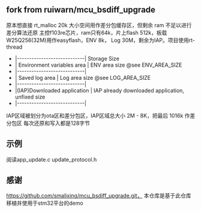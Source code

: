 ## fork from ruiwarn/mcu_bsdiff_upgrade
原本想直接 rt_malloc 20k 大小空间用作差分包缓存区，但剩余 ram 不足以进行差分算法还原
主控f103re芯片，ram只有64k，片上flash 512k，板载W25Q256(32M)用作easyflash，ENV 8k， Log 30M，剩余为IAP。项目使用rt-thread

 * |----------------------------|   Storage Size
 * | Environment variables area |   ENV area size @see ENV_AREA_SIZE
 * |----------------------------|
 * |      Saved log area        |   Log area size @see LOG_AREA_SIZE
 * |----------------------------|
 * |(IAP)Downloaded application |   IAP already downloaded application, unfixed size
 * |----------------------------|

IAP区域被划分为ota区和差分包区，IAP区域总大小 2M - 8K，把最后 1016k 作差分包区
每次还原和写入都是128字节
## 示例
阅读app_update.c update_protocol.h
## 感谢
https://github.com/smalixing/mcu_bsdiff_upgrade.git， 本仓库是基于此仓库移植并使用于stm32平台的demo
